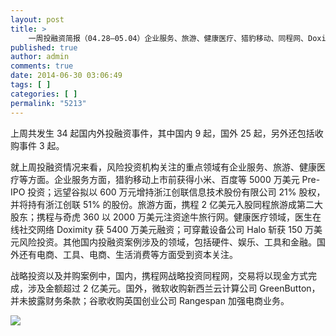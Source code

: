 ```yaml
---
layout: post
title: >
    一周投融资简报（04.28—05.04）企业服务、旅游、健康医疗、猎豹移动、同程网、Doximity
published: true
author: admin
comments: true
date: 2014-06-30 03:06:49
tags: [ ]
categories: [ ]
permalink: "5213"
---
```

上周共发生 34 起国内外投融资事件，其中国内 9 起，国外 25 起，另外还包括收购事件 3 起。

就上周投融资情况来看，风险投资机构关注的重点领域有企业服务、旅游、健康医疗等方面。企业服务方面，猎豹移动上市前获得小米、百度等 5000 万美元 Pre-IPO 投资；远望谷拟以 600 万元增持浙江创联信息技术股份有限公司 21% 股权，并将持有浙江创联 51% 的股份。旅游方面，携程 2 亿美元入股同程旅游成第二大股东；携程与奇虎 360 以 2000 万美元注资途牛旅行网。健康医疗领域，医生在线社交网络 Doximity 获 5400 万美元融资；可穿戴设备公司 Halo 斩获 150 万美元风险投资。其他国内投融资案例涉及的领域，包括硬件、娱乐、工具和金融。国外还有电商、工具、电商、生活消费等方面受到资本关注。

战略投资以及并购案例中，国内，携程网战略投资同程网，交易将以现金方式完成，涉及金额超过 2 亿美元。国外，微软收购新西兰云计算公司 GreenButton，并未披露财务条款；谷歌收购英国创业公司 Rangespan 加强电商业务。

![][1]

 [1]: http://yongz.com/yz/wp-content/uploads/2014/06/18cd2197d209d10d1e03ac1c0f408470.jpg